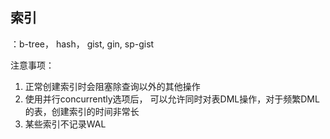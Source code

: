 ## 索引

：b-tree， hash， gist, gin, sp-gist

注意事项：

1. 正常创建索引时会阻塞除查询以外的其他操作
2. 使用并行concurrently选项后， 可以允许同时对表DML操作，对于频繁DML的表，创建索引的时间非常长
3. 某些索引不记录WAL